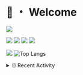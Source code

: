 # 👋 ・ Welcome
![](https://komarev.com/ghpvc/?username=Lorenzo0111)

![](https://img.shields.io/badge/Java-ED8B00?style=for-the-badge&logo=java&logoColor=white)
![](https://img.shields.io/badge/JavaScript-323330?style=for-the-badge&logo=javascript&logoColor=F7DF1E)
![](https://img.shields.io/badge/Node.js-339933?style=for-the-badge&logo=nodedotjs&logoColor=white)
![](https://img.shields.io/badge/React-20232A?style=for-the-badge&logo=react&logoColor=61DAFB)

[![](https://github-readme-stats.vercel.app/api?username=Lorenzo0111&show_icons=true&count_private=true)](https://github.com/Lorenzo0111)
![Top Langs](https://github-readme-stats.vercel.app/api/top-langs/?username=Lorenzo0111&layout=compact)

<details>
<summary>⏰ Recent Activity</summary>

<!--RECENT_ACTIVITY:start-->
1. ![comment] **Commented:** [sgtcaze/NametagEdit#697](https://github.com/sgtcaze/NametagEdit/issues/697#issuecomment-1002236974)
2. ![comment] **Commented:** [sgtcaze/NametagEdit#697](https://github.com/sgtcaze/NametagEdit/issues/697#issuecomment-1002086832)
3. ![comment] **Commented:** [sgtcaze/NametagEdit#696](https://github.com/sgtcaze/NametagEdit/issues/696#issuecomment-1001975616)
4. ![comment] **Commented:** [sgtcaze/NametagEdit#696](https://github.com/sgtcaze/NametagEdit/issues/696#issuecomment-1001975536)
5. ![comment] **Commented:** [ZombieStriker/QualityArmory#234](https://github.com/ZombieStriker/QualityArmory/issues/234#issuecomment-1001916499)
6. ![comment] **Commented:** [ZombieStriker/QualityArmoryVehicles2#81](https://github.com/ZombieStriker/QualityArmoryVehicles2/issues/81#issuecomment-1001716344)
7. ![prMerged] **Pull request merged:** [Lorenzo0111/MultiLang#55](https://github.com/Lorenzo0111/MultiLang/pull/55)
8. ![prMerged] **Pull request merged:** [Lorenzo0111/HangarUpdater#15](https://github.com/Lorenzo0111/HangarUpdater/pull/15)
9. ![prMerged] **Pull request merged:** [Lorenzo0111/JShader#11](https://github.com/Lorenzo0111/JShader/pull/11)
10. ![prMerged] **Pull request merged:** [Lorenzo0111/MultiLang#52](https://github.com/Lorenzo0111/MultiLang/pull/52)
<!--RECENT_ACTIVITY:end-->


<!--RECENT_ACTIVITY:last_update-->
Last Updated: Wednesday, December 29th, 2021, 12:40:53 AM
<!--RECENT_ACTIVITY:last_update_end-->
</details>

[issueOpened]: https://cdn.jsdelivr.net/gh/Readme-Workflows/Readme-Icons@main/icons/octicons/IssueOpenedOld.svg
[issueClosed]: https://cdn.jsdelivr.net/gh/Readme-Workflows/Readme-Icons@main/icons/octicons/IssueClosedOld.svg

[prOpened]: https://cdn.jsdelivr.net/gh/Readme-Workflows/Readme-Icons@main/icons/octicons/PullRequestOpened.svg
[prClosed]: https://cdn.jsdelivr.net/gh/Readme-Workflows/Readme-Icons@main/icons/octicons/PullRequestClosed.svg
[prMerged]: https://cdn.jsdelivr.net/gh/Readme-Workflows/Readme-Icons@main/icons/octicons/PullRequestMerged.svg

[comment]: https://cdn.jsdelivr.net/gh/Readme-Workflows/Readme-Icons@main/icons/octicons/Comment.svg

[changesRequested]: https://cdn.jsdelivr.net/gh/Readme-Workflows/Readme-Icons@main/icons/octicons/RequestedChanges.svg
[approved]: https://cdn.jsdelivr.net/gh/Readme-Workflows/Readme-Icons@main/icons/octicons/ApprovedChanges.svg

[repoCreated]: https://cdn.jsdelivr.net/gh/Readme-Workflows/Readme-Icons@main/icons/octicons/Repository.svg
[release]: https://cdn.jsdelivr.net/gh/Readme-Workflows/Readme-Icons@main/icons/octicons/Release.svg
[star]: https://cdn.jsdelivr.net/gh/Readme-Workflows/Readme-Icons@main/icons/octicons/StarredRepository.svg
[wiki]: https://cdn.jsdelivr.net/gh/Readme-Workflows/Readme-Icons@main/icons/octicons/Wiki.svg
[fork]: https://cdn.jsdelivr.net/gh/Readme-Workflows/Readme-Icons@main/icons/octicons/ForkedRepository.svg
[people]: https://cdn.jsdelivr.net/gh/Readme-Workflows/Readme-Icons@main/icons/octicons/People.svg
